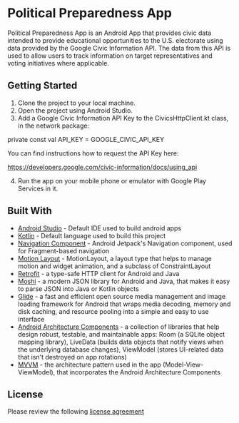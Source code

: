 # Political Preparedness App

Political Preparedness App is an Android App that provides civic data intended to provide educational opportunities to the U.S. electorate using data provided by the Google Civic Information API. The data from this API is used to allow users to track information on target representatives and voting initiatives where applicable. 

## Getting Started

1. Clone the project to your local machine.
2. Open the project using Android Studio.
3. Add a Google Civic Information API Key to the CivicsHttpClient.kt class, in the network package:

private const val API_KEY = GOOGLE_CIVIC_API_KEY

You can find instructions how to request the API Key here:

https://developers.google.com/civic-information/docs/using_api

4. Run the app on your mobile phone or emulator with Google Play Services in it.

## Built With

* [Android Studio](https://developer.android.com/studio) - Default IDE used to build android apps
* [Kotlin](https://kotlinlang.org/) - Default language used to build this project
* [Navigation Component](https://developer.android.com/guide/navigation/navigation-getting-started) - Android Jetpack's Navigation component, used for Fragment-based navigation 
* [Motion Layout](https://developer.android.com/training/constraint-layout/motionlayout) - MotionLayout, a layout type that helps to manage motion and widget animation, and a subclass of ConstraintLayout
* [Retrofit](https://github.com/square/retrofit) - a type-safe HTTP client for Android and Java
* [Moshi](https://github.com/square/moshi) - a modern JSON library for Android and Java, that makes it easy to parse JSON into Java or Kotlin objects
* [Glide](https://github.com/bumptech/glide) - a fast and efficient open source media management and image loading framework for Android that wraps media decoding, memory and disk caching, and resource pooling into a simple and easy to use interface
* [Android Architecture Components](https://developer.android.com/topic/libraries/architecture) - a collection of libraries that help design robust, testable, and maintainable apps: Room (a SQLite object mapping library), LiveData (builds data objects that notify views when the underlying database changes), ViewModel (stores UI-related data that isn't destroyed on app rotations)
* [MVVM](https://developer.android.com/jetpack/guide) - the architecture pattern used in the app (Model-View-ViewModel), that incorporates the Android Architecture Components

## License
Please review the following [license agreement](https://bumptech.github.io/glide/dev/open-source-licenses.html)
